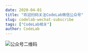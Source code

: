 ```yaml
---
date: 2020-04-01
title: "欢迎扫码关注CodeLab微信公众号"
slug: codelab-wechat-subscribe
tags: ["CodeLab相关"]
author: CodeLab
---
```


![公众号二维码](/img/公众号二维码.jpg)
